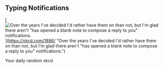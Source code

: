 ## Typing Notifications
[![Over the years I've decided I'd rather have them on than not, but I'm glad there aren't "has opened a blank note to compose a reply to you" notifications.](https://imgs.xkcd.com/comics/typing_notifications.png)](https://xkcd.com/1886/ "Over the years I've decided I'd rather have them on than not, but I'm glad there aren't "has opened a blank note to compose a reply to you" notifications.")

Your daily random xkcd
